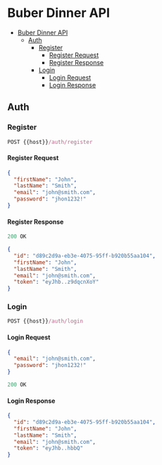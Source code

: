 ﻿# Buber Dinner API

- [Buber Dinner API](#buber-dinner-api)
    - [Auth](#auth)
        - [Register](#register)
            - [Register Request](#register-request)
            - [Register Response](#register-response)
        - [Login](#login)
            - [Login Request](#login-request)
            - [Login Response](#login-response)

## Auth

### Register

```js
POST {{host}}/auth/register
```

#### Register Request

```json
{
  "firstName": "John",
  "lastName": "Smith",
  "email": "john@smith.com",
  "password": "jhon1232!"
}
```

#### Register Response

```js
200 OK
```

```json
{
  "id": "d89c2d9a-eb3e-4075-95ff-b920b55aa104",
  "firstName": "John",
  "lastName": "Smith",
  "email": "john@smith.com",
  "token": "eyJhb..z9dqcnXoY"
}
```

### Login

```js
POST {{host}}/auth/login
```

#### Login Request

```json
{
  "email": "john@smith.com",
  "password": "jhon1232!"
}
```

```js
200 OK
```

#### Login Response

```json
{
  "id": "d89c2d9a-eb3e-4075-95ff-b920b55aa104",
  "firstName": "John",
  "lastName": "Smith",
  "email": "john@smith.com",
  "token": "eyJhb..hbbQ"
}
```
